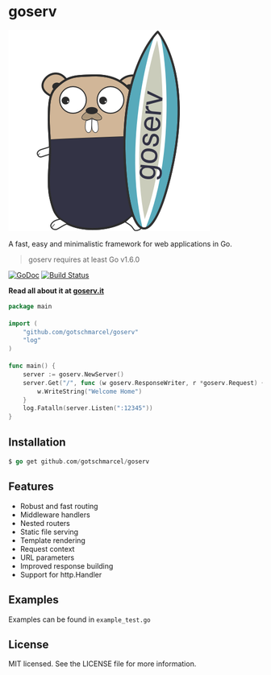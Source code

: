 # goserv

![GoServ](logo/Goserv_Logo_400.png)

A fast, easy and minimalistic framework for
web applications in Go.

> goserv requires at least Go v1.6.0

[![GoDoc](https://godoc.org/github.com/gotschmarcel/goserv?status.svg)](https://godoc.org/github.com/gotschmarcel/goserv)
[![Build Status](https://travis-ci.org/gotschmarcel/goserv.svg?branch=dev)](https://travis-ci.org/gotschmarcel/goserv)

**Read all about it at [goserv.it](http://goserv.it)**

```go
package main

import (
	"github.com/gotschmarcel/goserv"
	"log"
)

func main() {
	server := goserv.NewServer()
	server.Get("/", func (w goserv.ResponseWriter, r *goserv.Request) {
		w.WriteString("Welcome Home")
	}
	log.Fatalln(server.Listen(":12345"))
}
```

## Installation

```go
$ go get github.com/gotschmarcel/goserv
```

## Features

- Robust and fast routing
- Middleware handlers
- Nested routers
- Static file serving
- Template rendering
- Request context
- URL parameters
- Improved response building
- Support for http.Handler

## Examples

Examples can be found in `example_test.go`

## License

MIT licensed. See the LICENSE file for more information.
